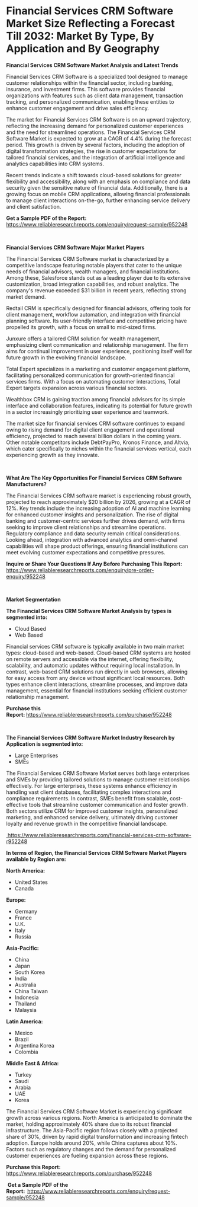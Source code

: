<p><h1>Financial Services CRM Software Market Size Reflecting a Forecast Till 2032: Market By Type, By Application and By Geography</h1></p><p><strong>Financial Services CRM Software Market Analysis and Latest Trends</strong></p>
<p><p>Financial Services CRM Software is a specialized tool designed to manage customer relationships within the financial sector, including banking, insurance, and investment firms. This software provides financial organizations with features such as client data management, transaction tracking, and personalized communication, enabling these entities to enhance customer engagement and drive sales efficiency.</p><p>The market for Financial Services CRM Software is on an upward trajectory, reflecting the increasing demand for personalized customer experiences and the need for streamlined operations. The Financial Services CRM Software Market is expected to grow at a CAGR of 4.4% during the forecast period. This growth is driven by several factors, including the adoption of digital transformation strategies, the rise in customer expectations for tailored financial services, and the integration of artificial intelligence and analytics capabilities into CRM systems.</p><p>Recent trends indicate a shift towards cloud-based solutions for greater flexibility and accessibility, along with an emphasis on compliance and data security given the sensitive nature of financial data. Additionally, there is a growing focus on mobile CRM applications, allowing financial professionals to manage client interactions on-the-go, further enhancing service delivery and client satisfaction.</p></p>
<p><strong>Get a Sample PDF of the Report:&nbsp;</strong> <a href="https://www.reliableresearchreports.com/enquiry/request-sample/952248?utm_campaign=3092&utm_medium=2&utm_source=Github&utm_content=ia&utm_term=17042025&utm_id=financial-services-crm-software">https://www.reliableresearchreports.com/enquiry/request-sample/952248</a></p>
<p>&nbsp;</p>
<p><strong>Financial Services CRM Software Major Market Players</strong></p>
<p><p>The Financial Services CRM Software market is characterized by a competitive landscape featuring notable players that cater to the unique needs of financial advisors, wealth managers, and financial institutions. Among these, Salesforce stands out as a leading player due to its extensive customization, broad integration capabilities, and robust analytics. The company's revenue exceeded $31 billion in recent years, reflecting strong market demand.</p><p>Redtail CRM is specifically designed for financial advisors, offering tools for client management, workflow automation, and integration with financial planning software. Its user-friendly interface and competitive pricing have propelled its growth, with a focus on small to mid-sized firms.</p><p>Junxure offers a tailored CRM solution for wealth management, emphasizing client communication and relationship management. The firm aims for continual improvement in user experience, positioning itself well for future growth in the evolving financial landscape.</p><p>Total Expert specializes in a marketing and customer engagement platform, facilitating personalized communication for growth-oriented financial services firms. With a focus on automating customer interactions, Total Expert targets expansion across various financial sectors.</p><p>Wealthbox CRM is gaining traction among financial advisors for its simple interface and collaboration features, indicating its potential for future growth in a sector increasingly prioritizing user experience and teamwork.</p><p>The market size for financial services CRM software continues to expand owing to rising demand for digital client engagement and operational efficiency, projected to reach several billion dollars in the coming years. Other notable competitors include DebtPayPro, Kronos Finance, and Altvia, which cater specifically to niches within the financial services vertical, each experiencing growth as they innovate.</p></p>
<p>&nbsp;</p>
<p><strong>What Are The Key Opportunities For Financial Services CRM Software Manufacturers?</strong></p>
<p><p>The Financial Services CRM software market is experiencing robust growth, projected to reach approximately $20 billion by 2026, growing at a CAGR of 12%. Key trends include the increasing adoption of AI and machine learning for enhanced customer insights and personalization. The rise of digital banking and customer-centric services further drives demand, with firms seeking to improve client relationships and streamline operations. Regulatory compliance and data security remain critical considerations. Looking ahead, integration with advanced analytics and omni-channel capabilities will shape product offerings, ensuring financial institutions can meet evolving customer expectations and competitive pressures.</p></p>
<p><strong>Inquire or Share Your Questions If Any Before Purchasing This Report:</strong> <a href="https://www.reliableresearchreports.com/enquiry/pre-order-enquiry/952248?utm_campaign=3092&utm_medium=2&utm_source=Github&utm_content=ia&utm_term=17042025&utm_id=financial-services-crm-software">https://www.reliableresearchreports.com/enquiry/pre-order-enquiry/952248</a></p>
<p>&nbsp;</p>
<p><strong>Market Segmentation</strong></p>
<p><strong>The Financial Services CRM Software Market Analysis by types is segmented into:</strong></p>
<p><ul><li>Cloud Based</li><li>Web Based</li></ul></p>
<p><p>Financial services CRM software is typically available in two main market types: cloud-based and web-based. Cloud-based CRM systems are hosted on remote servers and accessible via the internet, offering flexibility, scalability, and automatic updates without requiring local installation. In contrast, web-based CRM solutions run directly in web browsers, allowing for easy access from any device without significant local resources. Both types enhance client interactions, streamline processes, and improve data management, essential for financial institutions seeking efficient customer relationship management.</p></p>
<p><strong>Purchase this Report:&nbsp;</strong><a href="https://www.reliableresearchreports.com/purchase/952248?utm_campaign=3092&utm_medium=2&utm_source=Github&utm_content=ia&utm_term=17042025&utm_id=financial-services-crm-software">https://www.reliableresearchreports.com/purchase/952248</a></p>
<p>&nbsp;</p>
<p><strong>The Financial Services CRM Software Market Industry Research by Application is segmented into:</strong></p>
<p><ul><li>Large Enterprises</li><li>SMEs</li></ul></p>
<p><p>The Financial Services CRM Software Market serves both large enterprises and SMEs by providing tailored solutions to manage customer relationships effectively. For large enterprises, these systems enhance efficiency in handling vast client databases, facilitating complex interactions and compliance requirements. In contrast, SMEs benefit from scalable, cost-effective tools that streamline customer communication and foster growth. Both sectors utilize CRM for improved customer insights, personalized marketing, and enhanced service delivery, ultimately driving customer loyalty and revenue growth in the competitive financial landscape.</p></p>
<p><a href="https://www.reliableresearchreports.com/financial-services-crm-software-r952248?utm_campaign=3092&utm_medium=2&utm_source=Github&utm_content=ia&utm_term=17042025&utm_id=financial-services-crm-software">&nbsp;https://www.reliableresearchreports.com/financial-services-crm-software-r952248</a></p>
<p><strong>In terms of Region, the Financial Services CRM Software Market Players available by Region are:</strong></p>
<p>
    <p> <strong> North America: </strong>
        <ul>
            <li>United States</li>
            <li>Canada</li>
        </ul>
        </p> 
    <p> <strong> Europe: </strong>
        <ul>
            <li>Germany</li>
            <li>France</li>
            <li>U.K.</li>
            <li>Italy</li>
            <li>Russia</li>
        </ul>
        </p> 
    <p> <strong> Asia-Pacific: </strong>
        <ul>
            <li>China</li>
            <li>Japan</li>
            <li>South Korea</li>
            <li>India</li>
            <li>Australia</li>
            <li>China Taiwan</li>
            <li>Indonesia</li>
            <li>Thailand</li>
            <li>Malaysia</li>
        </ul>
        </p> 
    <p> <strong> Latin America: </strong>
        <ul>
            <li>Mexico</li>
            <li>Brazil</li>
            <li>Argentina Korea</li>
            <li>Colombia</li>
        </ul>
        </p> 
    <p> <strong> Middle East & Africa: </strong>
        <ul>
            <li>Turkey</li>
            <li>Saudi</li>
            <li>Arabia</li>
            <li>UAE</li>
            <li>Korea</li>
        </ul>
    </p>
    </p>
<p><p>The Financial Services CRM Software Market is experiencing significant growth across various regions. North America is anticipated to dominate the market, holding approximately 40% share due to its robust financial infrastructure. The Asia-Pacific region follows closely with a projected share of 30%, driven by rapid digital transformation and increasing fintech adoption. Europe holds around 20%, while China captures about 10%. Factors such as regulatory changes and the demand for personalized customer experiences are fueling expansion across these regions.</p></p>
<p><strong>Purchase this Report: </strong><a href="https://www.reliableresearchreports.com/purchase/952248?utm_campaign=3092&utm_medium=2&utm_source=Github&utm_content=ia&utm_term=17042025&utm_id=financial-services-crm-software">https://www.reliableresearchreports.com/purchase/952248</a></p>
<p>&nbsp;<strong>Get a Sample PDF of the Report:&nbsp;&nbsp;</strong><a href="https://www.reliableresearchreports.com/enquiry/request-sample/952248?utm_campaign=3092&utm_medium=2&utm_source=Github&utm_content=ia&utm_term=17042025&utm_id=financial-services-crm-software">https://www.reliableresearchreports.com/enquiry/request-sample/952248</a></p>
<p><strong></strong></p>
<p><p></p><p></p><p></p></p>